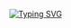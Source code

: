 [![Typing SVG](https://readme-typing-svg.herokuapp.com?font=Fira+Code&pause=600&color=00FF00&width=1000&lines=.+.+.+Hi,+👋+This+is+a+backup+account+.+.+.+)](https://github.com/CJay-Cipher)

<!---
CJay-Cipher/CJay-Cipher is a ✨ special ✨ repository because its `README.md` (this file) appears on your GitHub profile.
You can click the Preview link to take a look at your changes.
--->
